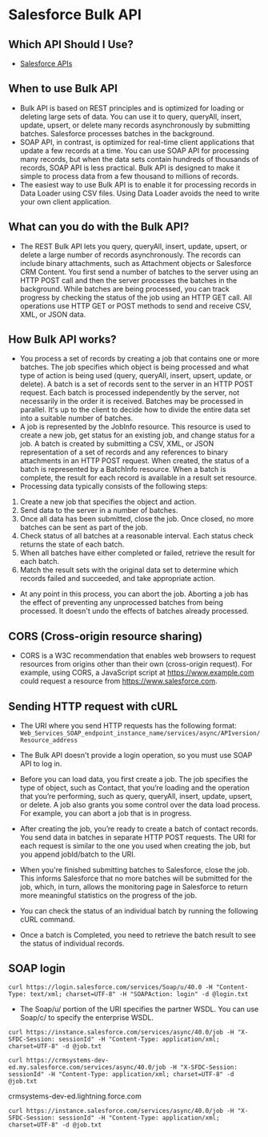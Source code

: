 # Salesforce Bulk API

## Which API Should I Use?
* [Salesforce APIs](https://help.salesforce.com/articleView?id=integrate_what_is_api.htm&language=en_US&type=0)

## When to use Bulk API
* Bulk API is based on REST principles and is optimized for loading or deleting large sets of data. You can use it to query, queryAll, insert, update, upsert, or delete many records asynchronously by submitting batches. Salesforce processes batches in the background.
* SOAP API, in contrast, is optimized for real-time client applications that update a few records at a time. You can use SOAP API for processing many records, but when the data sets contain hundreds of thousands of records, SOAP API is less practical. Bulk API is designed to make it simple to process data from a few thousand to millions of records.
* The easiest way to use Bulk API is to enable it for processing records in Data Loader using CSV files. Using Data Loader avoids the need to write your own client application.

## What can you do with the Bulk API?
* The REST Bulk API lets you query, queryAll, insert, update, upsert, or delete a large number of records asynchronously. The records can include binary attachments, such as Attachment objects or Salesforce CRM Content. You first send a number of batches to the server using an HTTP POST call and then the server processes the batches in the background. While batches are being processed, you can track progress by checking the status of the job using an HTTP GET call. All operations use HTTP GET or POST methods to send and receive CSV, XML, or JSON data.

## How Bulk API works?
* You process a set of records by creating a job that contains one or more batches. The job specifies which object is being processed and what type of action is being used (query, queryAll, insert, upsert, update, or delete). A batch is a set of records sent to the server in an HTTP POST request. Each batch is processed independently by the server, not necessarily in the order it is received. Batches may be processed in parallel. It's up to the client to decide how to divide the entire data set into a suitable number of batches.
* A job is represented by the JobInfo resource. This resource is used to create a new job, get status for an existing job, and change status for a job. A batch is created by submitting a CSV, XML, or JSON representation of a set of records and any references to binary attachments in an HTTP POST request. When created, the status of a batch is represented by a BatchInfo resource. When a batch is complete, the result for each record is available in a result set resource.
* Processing data typically consists of the following steps:
1. Create a new job that specifies the object and action.
2. Send data to the server in a number of batches.
3. Once all data has been submitted, close the job. Once closed, no more batches can be sent as part of the job.
4. Check status of all batches at a reasonable interval. Each status check returns the state of each batch.
5. When all batches have either completed or failed, retrieve the result for each batch.
6. Match the result sets with the original data set to determine which records failed and succeeded, and take appropriate action.

* At any point in this process, you can abort the job. Aborting a job has the effect of preventing any unprocessed batches from being processed. It doesn't undo the effects of batches already processed.

## CORS (Cross-origin resource sharing)
* CORS is a W3C recommendation that enables web browsers to request resources from origins other than their own (cross-origin request). For example, using CORS, a JavaScript script at https://www.example.com could request a resource from https://www.salesforce.com.

## Sending HTTP request with cURL
* The URI where you send HTTP requests has the following format:
`Web_Services_SOAP_endpoint_instance_name/services/async/APIversion/Resource_address`

* The Bulk API doesn't provide a login operation, so you must use SOAP API to log in.
* Before you can load data, you first create a job. The job specifies the type of object, such as Contact, that you’re loading and the operation that you’re performing, such as query, queryAll, insert, update, upsert, or delete. A job also grants you some control over the data load process. For example, you can abort a job that is in progress.
* After creating the job, you’re ready to create a batch of contact records. You send data in batches in separate HTTP POST requests. The URI for each request is similar to the one you used when creating the job, but you append jobId/batch to the URI.
* When you're finished submitting batches to Salesforce, close the job. This informs Salesforce that no more batches will be submitted for the job, which, in turn, allows the monitoring page in Salesforce to return more meaningful statistics on the progress of the job.
* You can check the status of an individual batch by running the following cURL command.
* Once a batch is Completed, you need to retrieve the batch result to see the status of individual records.

## SOAP login
`curl https://login.salesforce.com/services/Soap/u/40.0 -H "Content-Type: text/xml; charset=UTF-8" -H "SOAPAction: login" -d @login.txt`

* The Soap/u/ portion of the URI specifies the partner WSDL. You can use Soap/c/ to specify the enterprise WSDL.

`curl https://instance.salesforce.com/services/async/40.0/job -H "X-SFDC-Session: sessionId" -H "Content-Type: application/xml; charset=UTF-8" -d @job.txt`

`curl https://crmsystems-dev-ed.my.salesforce.com/services/async/40.0/job -H "X-SFDC-Session: sessionId" -H "Content-Type: application/xml; charset=UTF-8" -d @job.txt`

crmsystems-dev-ed.lightning.force.com

`curl https://instance.salesforce.com/services/async/40.0/job -H "X-SFDC-Session: sessionId" -H "Content-Type: application/xml; charset=UTF-8" -d @job.txt`

